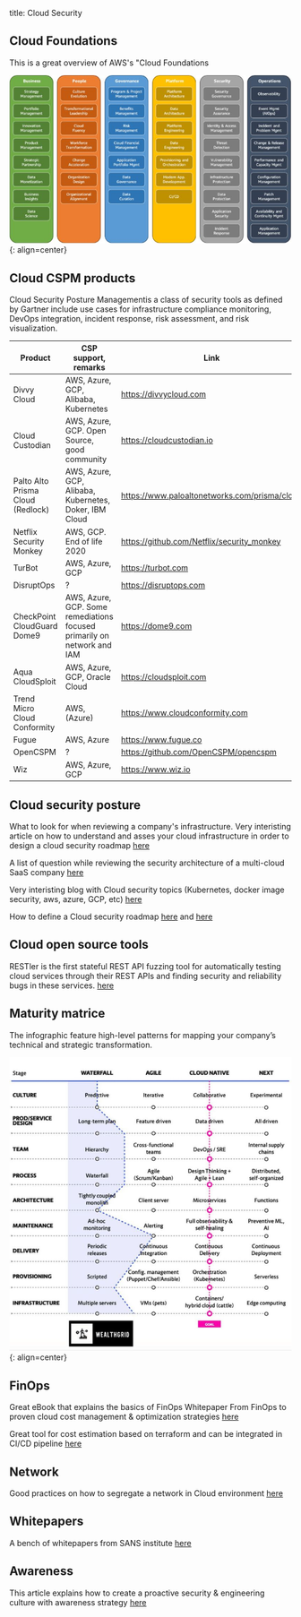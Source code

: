 title: Cloud Security

## Cloud Foundations

This is a great overview of AWS's "Cloud Foundations

![Cloud foundations](assets/cloud-foundations.jpeg){: align=center}

## Cloud CSPM products

Cloud Security Posture Managementis a class of security tools as defined by Gartner include use cases for infrastructure compliance monitoring, DevOps integration, incident response, risk assessment, and risk visualization.

Product | CSP support, remarks | Link
------------ | ------------- | ------------
Divvy Cloud | AWS, Azure, GCP, Alibaba, Kubernetes | <https://divvycloud.com>
Cloud Custodian | AWS, Azure, GCP. Open Source, good community | <https://cloudcustodian.io>
Palto Alto Prisma Cloud (Redlock) | AWS, Azure, GCP, Alibaba, Kubernetes, Doker, IBM Cloud | <https://www.paloaltonetworks.com/prisma/cloud>
Netflix Security Monkey | AWS, GCP. End of life 2020 | <https://github.com/Netflix/security_monkey>
TurBot | AWS, Azure, GCP | <https://turbot.com>
DisruptOps | ? | <https://disruptops.com>
CheckPoint CloudGuard Dome9 | AWS, Azure, GCP. Some remediations focused primarily on network and IAM | <https://dome9.com>
Aqua CloudSploit | AWS, Azure, GCP, Oracle Cloud | <https://cloudsploit.com>
Trend Micro Cloud Conformity | AWS, (Azure) | <https://www.cloudconformity.com>
Fugue | AWS, Azure | <https://www.fugue.co>
OpenCSPM | ? | <https://github.com/OpenCSPM/opencspm>
Wiz | AWS, Azure, GCP | <https://www.wiz.io>

## Cloud security posture

What to look for when reviewing a company's infrastructure. Very interisting article on how to understand and asses your cloud infrastructure in order to design a cloud security roadmap [here](https://www.marcolancini.it/2022/blog-cloud-security-infrastructure-review/)

A list of question while reviewing the security architecture of a multi-cloud SaaS company [here](https://roadmap.cloudsecdocs.com/infrastructure-review/)

Very interisting blog with Cloud security topics (Kubernetes, docker image security, aws, azure, GCP, etc) [here](https://cloudsecdocs.com/)

How to define a Cloud security roadmap [here](https://roadmap.cloudsecdocs.com/) and [here](https://www.marcolancini.it/cloud-security-strategies/)

## Cloud open source tools

RESTler is the first stateful REST API fuzzing tool for automatically testing cloud services through their REST APIs and finding security and reliability bugs in these services. [here](https://github.com/microsoft/restler-fuzzer)

## Maturity matrice

The infographic feature high-level patterns for mapping your company’s technical and strategic transformation.

![Cloud security maturity matrice](assets/cloudsecurity-maturity.jpg){: align=center}

## FinOps

Great eBook that explains the basics of FinOps Whitepaper From FinOps to proven cloud cost management & optimization strategies [here](https://finopsinpractice.org)

Great tool for cost estimation based on terraform and can be integrated in CI/CD pipeline [here](https://github.com/infracost/infracost)

## Network

Good practices on how to segregate a network in Cloud environment [here](https://github.com/sergiomarotco/Network-segmentation-cheat-sheet)

## Whitepapers

A bench of whitepapers from SANS institute [here](https://www.sans.org/white-papers/?msc=main-nav)

## Awareness

This article explains how to create a proactive security & engineering culture with awareness strategy [here](https://medium.com/life-at-chime/monocle-how-chime-creates-a-proactive-security-engineering-culture-part-1-dedd3846127f)

